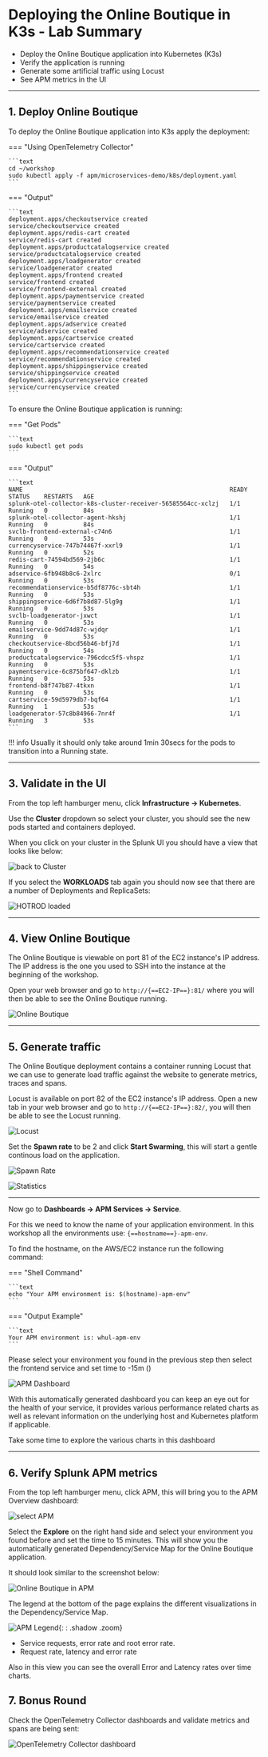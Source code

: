 # Deploying the Online Boutique in K3s - Lab Summary

* Deploy the Online Boutique application into Kubernetes (K3s)
* Verify the application is running
* Generate some artificial traffic using Locust
* See APM metrics in the UI

---

## 1. Deploy Online Boutique

To deploy the Online Boutique application into K3s apply the deployment:
  
=== "Using OpenTelemetry Collector"

    ```text
    cd ~/workshop
    sudo kubectl apply -f apm/microservices-demo/k8s/deployment.yaml 
    ```

=== "Output"

    ```text
    deployment.apps/checkoutservice created
    service/checkoutservice created
    deployment.apps/redis-cart created
    service/redis-cart created
    deployment.apps/productcatalogservice created
    service/productcatalogservice created
    deployment.apps/loadgenerator created
    service/loadgenerator created
    deployment.apps/frontend created
    service/frontend created
    service/frontend-external created
    deployment.apps/paymentservice created
    service/paymentservice created
    deployment.apps/emailservice created
    service/emailservice created
    deployment.apps/adservice created
    service/adservice created
    deployment.apps/cartservice created
    service/cartservice created
    deployment.apps/recommendationservice created
    service/recommendationservice created
    deployment.apps/shippingservice created
    service/shippingservice created
    deployment.apps/currencyservice created
    service/currencyservice created
    ```

To ensure the Online Boutique application is running:

=== "Get Pods"

    ```text
    sudo kubectl get pods
    ```

=== "Output"

    ```text
    NAME                                                          READY   STATUS    RESTARTS   AGE
    splunk-otel-collector-k8s-cluster-receiver-56585564cc-xclzj   1/1     Running   0          84s
    splunk-otel-collector-agent-hkshj                             1/1     Running   0          84s
    svclb-frontend-external-c74n6                                 1/1     Running   0          53s
    currencyservice-747b74467f-xxrl9                              1/1     Running   0          52s
    redis-cart-74594bd569-2jb6c                                   1/1     Running   0          54s
    adservice-6fb948b8c6-2xlrc                                    0/1     Running   0          53s
    recommendationservice-b5df8776c-sbt4h                         1/1     Running   0          53s
    shippingservice-6d6f7b8d87-5lg9g                              1/1     Running   0          53s
    svclb-loadgenerator-jxwct                                     1/1     Running   0          53s
    emailservice-9dd74d87c-wjdqr                                  1/1     Running   0          53s
    checkoutservice-8bcd56b46-bfj7d                               1/1     Running   0          54s
    productcatalogservice-796cdcc5f5-vhspz                        1/1     Running   0          53s
    paymentservice-6c875bf647-dklzb                               1/1     Running   0          53s
    frontend-b8f747b87-4tkxn                                      1/1     Running   0          53s
    cartservice-59d5979db7-bqf64                                  1/1     Running   1          53s
    loadgenerator-57c8b84966-7nr4f                                1/1     Running   3          53s
    ```

!!! info
    Usually it should only take around 1min 30secs for the pods to transition into a Running state.

---

## 3. Validate in the UI

From the top left hamburger menu, click **Infrastructure → Kubernetes**.

Use the **Cluster** dropdown so select your cluster, you should see the new pods started and containers deployed.

When you click on your cluster in the Splunk UI you should have a view that looks like below:

![back to Cluster](../images/apm/online-boutique-k8s.png)

If you select the **WORKLOADS** tab again you should now see that there are a number of Deployments and ReplicaSets:

![HOTROD loaded](../images/apm/online-boutique-workload.png)

---

## 4. View Online Boutique

The Online Boutique is viewable on port 81 of the EC2 instance's IP address. The IP address is the one you used to SSH into the instance at the beginning of the workshop.

Open your web browser and go to `http://{==EC2-IP==}:81/` where you will then be able to see the Online Boutique running.

![Online Boutique](../images/apm/online-boutique.png)

---

## 5. Generate traffic

The Online Boutique deployment contains a container running Locust that we can use to generate load traffic against the website to generate metrics, traces and spans.

Locust is available on port 82 of the EC2 instance's IP address. Open a new tab in your web browser and go to `http://{==EC2-IP==}:82/`, you will then be able to see the Locust running.

![Locust](../images/apm/locust.png)

Set the **Spawn rate** to be 2 and click **Start Swarming**, this will start a gentle continous load on the application.

![Spawn Rate](../images/apm/locust-spawn-rate.png)

![Statistics](../images/apm/locust-statistics.png)

---

Now go to **Dashboards → APM Services → Service**.

For this we need to know the name of your application environment. In this workshop all the environments use: `{==hostname==}-apm-env`.

To find the hostname, on the AWS/EC2 instance run the following command:

=== "Shell Command"

    ```text
    echo "Your APM environment is: $(hostname)-apm-env"
    ```

=== "Output Example"

    ```text
    Your APM environment is: whul-apm-env
    ```

Please select your environment you found in the previous step then select the frontend service and set time to -15m ()

![APM Dashboard](../images/apm/online-boutique-service-dashboard.png)

With this automatically generated dashboard you can keep an eye out for the health of your service, it provides various performance related charts as well as relevant information on the underlying host and Kubernetes platform if applicable.

Take some time to explore the various charts in this dashboard

---

## 6. Verify Splunk APM metrics

From the top left hamburger menu, click APM, this will bring you to the APM Overview dashboard:

![select APM](../images/apm/online-boutique-apm.png)

Select the **Explore** on the right hand side and select your environment you found before and set the time to 15 minutes. This will show you the automatically generated Dependency/Service Map for the Online Boutique application.

It should look similar to the screenshot below:

![Online Boutique in APM](../images/apm/online-boutique-map.png)

The legend at the bottom of the page explains the different visualizations in the Dependency/Service Map.

![APM Legend](../images/apm/apm-legend.png){: : .shadow .zoom}

* Service requests, error rate and root error rate.
* Request rate, latency and error rate

Also in this view you can see the overall Error and Latency rates over time charts.

## 7. Bonus Round

Check the OpenTelemetry Collector dashboards and validate metrics and spans are being sent:

![OpenTelemetry Collector dashboard](../images/apm/otel-dashboard.png)
